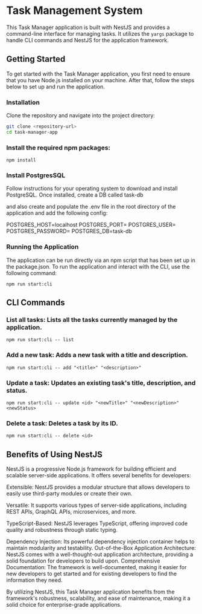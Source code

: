 # Task Management System

This Task Manager application is built with NestJS and provides a command-line interface for managing tasks. It utilizes the `yargs` package to handle CLI commands and NestJS for the application framework.

## Getting Started

To get started with the Task Manager application, you first need to ensure that you have Node.js installed on your machine. After that, follow the steps below to set up and run the application.

### Installation

Clone the repository and navigate into the project directory:

```bash
git clone <repository-url>
cd task-manager-app
```

### Install the required npm packages:

```npm install```

### Install PostgresSQL

Follow instructions for your operating system to download and install PostgreSQL. Once installed, create a DB called task-db

and also create and populate the .env file in the root directory of the application and add the following config:

POSTGRES_HOST=localhost
POSTGRES_PORT=<port>
POSTGRES_USER=<user name>
POSTGRES_PASSWORD=<password>
POSTGRES_DB=task-db


### Running the Application
The application can be run directly via an npm script that has been set up in the package.json. To run the application and interact with the CLI, use the following command:

```npm run start:cli```

## CLI Commands

### List all tasks: Lists all the tasks currently managed by the application.

```npm run start:cli -- list```

### Add a new task: Adds a new task with a title and description.

```npm run start:cli -- add "<title>" "<description>"```

### Update a task: Updates an existing task's title, description, and status.

```npm run start:cli -- update <id> "<newTitle>" "<newDescription>" <newStatus>```

### Delete a task: Deletes a task by its ID.

```npm run start:cli -- delete <id>```


## Benefits of Using NestJS

NestJS is a progressive Node.js framework for building efficient and scalable server-side applications. It offers several benefits for developers:

Extensible: NestJS provides a modular structure that allows developers to easily use third-party modules or create their own.

Versatile: It supports various types of server-side applications, including REST APIs, GraphQL APIs, microservices, and more.

TypeScript-Based: NestJS leverages TypeScript, offering improved code quality and robustness through static typing.

Dependency Injection: Its powerful dependency injection container helps to maintain modularity and testability.
Out-of-the-Box Application Architecture: NestJS comes with a well-thought-out application architecture, providing a solid foundation for developers to build upon.
Comprehensive Documentation: The framework is well-documented, making it easier for new developers to get started and for existing developers to find the information they need.

By utilizing NestJS, this Task Manager application benefits from the framework's robustness, scalability, and ease of maintenance, making it a solid choice for enterprise-grade applications.

